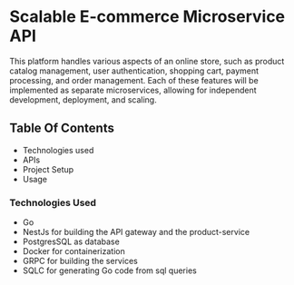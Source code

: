 # Scalable E-commerce Microservice API
This platform handles various aspects of an online store, such as product catalog management, user authentication, shopping cart, payment processing, and order management. Each of these features will be implemented as separate microservices, allowing for independent development, deployment, and scaling.

## Table Of Contents
- Technologies used
- APIs
- Project Setup
- Usage

### Technologies Used
- Go
- NestJs for building the API gateway and the product-service
- PostgresSQL as database
- Docker for containerization
- GRPC for building the services 
- SQLC for generating Go code from sql queries